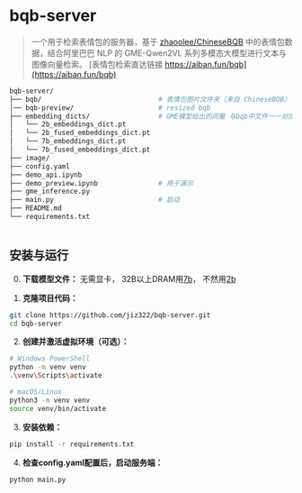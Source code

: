# bqb-server

> 一个用于检索表情包的服务器，基于 [zhaoolee/ChineseBQB](https://github.com/zhaoolee/ChineseBQB) 中的表情包数据，结合阿里巴巴 NLP 的 GME-Qwen2VL 系列多模态大模型进行文本与图像向量检索。
> [表情包检索直达链接 https://aiban.fun/bqb](https://aiban.fun/bqb) 

```bash
bqb-server/
├── bqb/                             # 表情包图片文件夹（来自 ChineseBQB）  
│── bqb-preview/                     # resized bqb
├── embedding_dicts/                 # GME模型给出的向量 与bqb中文件一一对应
│   └── 2b_embeddings_dict.pt        
│   └── 2b_fused_embeddings_dict.pt  
│   └── 7b_embeddings_dict.pt        
│   └── 7b_fused_embeddings_dict.pt  
├── image/ 
├── config.yaml  
├── demo_api.ipynb                       
├── demo_preview.ipynb               # 用于演示
├── gme_inference.py    
├── main.py                          # 启动
├── README.md                                           
└── requirements.txt
 
```

## 安装与运行

0. **下载模型文件：**
无需显卡，
32B以上DRAM用[7b](https://huggingface.co/Alibaba-NLP/gme-Qwen2-VL-7B-InstructB)，
不然用[2b](https://huggingface.co/Alibaba-NLP/gme-Qwen2-VL-2B-Instruct)

1. **克隆项目代码：**
```bash
git clone https://github.com/jiz322/bqb-server.git
cd bqb-server
```

2. **创建并激活虚拟环境（可选）：**
```bash
# Windows PowerShell
python -m venv venv
.\venv\Scripts\activate

# macOS/Linux
python3 -m venv venv
source venv/bin/activate
```

3. **安装依赖：**
```bash
pip install -r requirements.txt
```

4. **检查config.yaml配置后，启动服务端：**
```bash
python main.py
```

